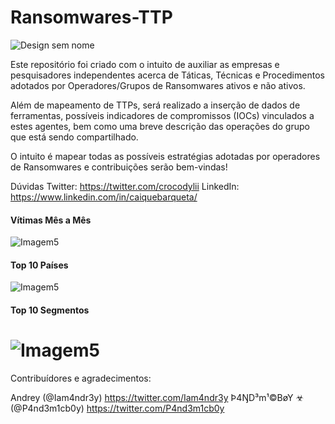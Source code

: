 # Ransomwares-TTP

![Design sem nome](https://github.com/crocodyli/Ransomwares-TTP/assets/113185400/4b8c8e8c-4d91-4d3a-8a18-cddb87feb78a)

Este repositório foi criado com o intuito de auxiliar as empresas e pesquisadores independentes acerca de Táticas, Técnicas e Procedimentos adotados por Operadores/Grupos de Ransomwares ativos e não ativos. 

Além de mapeamento de TTPs, será realizado a inserção de dados de ferramentas, possíveis indicadores de compromissos (IOCs) vinculados a estes agentes, bem como uma breve descrição das operações do grupo que está sendo compartilhado. 

O intuito é mapear todas as possíveis estratégias adotadas por operadores de Ransomwares e contribuições serão bem-vindas! 

Dúvidas
Twitter: https://twitter.com/crocodylii 
LinkedIn: https://www.linkedin.com/in/caiquebarqueta/ 


#### Vítimas Mês a Mês

![Imagem5](images/Xnip2023-07-29_14-42-31.png)

#### Top 10 Países

![Imagem5](images/Xnip2023-07-29_14-42-37.png)


#### Top 10 Segmentos

![Imagem5](images/Xnip2023-07-29_14-42-42.png)
=======
Contribuídores e agradecimentos: 

Andrey (@Iam4ndr3y) https://twitter.com/Iam4ndr3y
Þ4ŊD³m¹©BøY ☣ (@P4nd3m1cb0y) https://twitter.com/P4nd3m1cb0y

